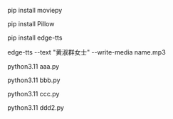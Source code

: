pip install moviepy

pip install Pillow

pip install edge-tts


edge-tts --text "黄淑群女士" --write-media name.mp3

python3.11 aaa.py

python3.11 bbb.py

python3.11 ccc.py

python3.11 ddd2.py